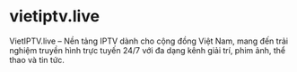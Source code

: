 # vietiptv.live
VietIPTV.live – Nền tảng IPTV dành cho cộng đồng Việt Nam, mang đến trải nghiệm truyền hình trực tuyến 24/7 với đa dạng kênh giải trí, phim ảnh, thể thao và tin tức.
